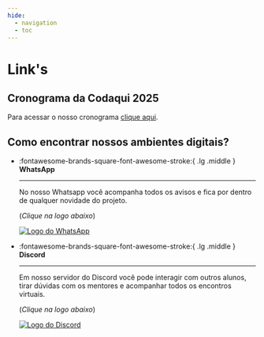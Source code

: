 ```yaml
---
hide:
  - navigation
  - toc
---
```

# Link's

## Cronograma da Codaqui 2025

Para acessar o nosso cronograma [clique aqui](quero/estudar.md).

## Como encontrar nossos ambientes digitais?

<div class="grid cards" markdown>

-   :fontawesome-brands-square-font-awesome-stroke:{ .lg .middle } __WhatsApp__

    ---

    No nosso Whatsapp você acompanha todos os avisos e fica por dentro de qualquer novidade do projeto. 
    
    (_Clique na logo abaixo_)

    [![Logo do WhatsApp](https://encrypted-tbn0.gstatic.com/images?q=tbn:ANd9GcTamvOqJHyNAZ_NUjZcXXTVaF3HCd17B-Su_Q&usqp=CAU)](https://chat.whatsapp.com/IvzONDeglw55ySBD71F4Up)

-   :fontawesome-brands-square-font-awesome-stroke:{ .lg .middle } __Discord__

    ---

    Em nosso servidor do Discord você pode interagir com outros alunos, tirar dúvidas com os mentores e acompanhar todos os encontros virtuais. 
    
    (_Clique na logo abaixo_)

    [![Logo do Discord](https://assets-global.website-files.com/6257adef93867e50d84d30e2/636e0b5061df29d55a92d945_full_logo_blurple_RGB.svg)](https://discord.com/invite/xuTtxqCPpz)

</div>
